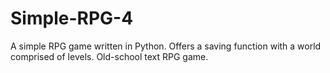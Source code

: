 # Simple-RPG-4
A simple RPG game written in Python. Offers a saving function with a world comprised of levels. Old-school text RPG game.
